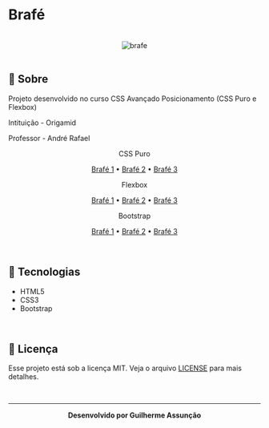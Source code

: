 # Brafé

<br>

<div align="center">
  <img src="Brafé 1/Bootstrap/public/img/brafe.svg" alt="brafe">
</div>

<br>

## :bookmark_tabs: Sobre

Projeto desenvolvido no curso CSS Avançado Posicionamento (CSS Puro e Flexbox)

Intituição - Origamid

Professor - André Rafael

<p align="center">
  CSS Puro
</p>
<p align="center">
  <a href="">Brafé 1</a> •
  <a href="">Brafé 2</a> •
  <a href="">Brafé 3</a>
</p>

<p align="center">
  Flexbox
</p>
<p align="center">
  <a href="">Brafé 1</a> •
  <a href="">Brafé 2</a> •
  <a href="">Brafé 3</a>
</p>

<p align="center">
  Bootstrap
</p>
<p align="center">
  <a href="">Brafé 1</a> •
  <a href="">Brafé 2</a> •
  <a href="">Brafé 3</a>
</p>

<br>

## :rocket: Tecnologias

- HTML5
- CSS3
- Bootstrap


<br>

## :green_book: Licença 

Esse projeto está sob a licença MIT. Veja o arquivo [LICENSE](LICENSE) para mais detalhes.

<br>

---

<div align="center">
    <b>Desenvolvido por Guilherme Assunção</b>
</div>
